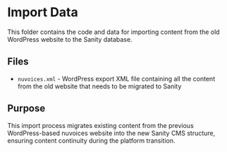 # Import Data

This folder contains the code and data for importing content from the old WordPress website to the Sanity database.

## Files

- `nuvoices.xml` - WordPress export XML file containing all the content from the old website that needs to be migrated to Sanity

## Purpose

This import process migrates existing content from the previous WordPress-based nuvoices website into the new Sanity CMS structure, ensuring content continuity during the platform transition.
